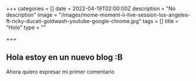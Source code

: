 +++
categories = []
date = 2022-04-19T02:00:00Z
description = "No description"
image = "/images/mome-moment-ii-live-session-los-angeles-ft-ricky-ducati-goldwash-youtube-google-chrome.jpg"
tags = []
title = "Holo"
type = ""

+++
## Hola estoy en un nuevo blog :B

Ahora quiero expresar mi primer comentario